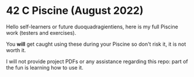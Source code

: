 # 42 C Piscine (August 2022)

Hello self-learners or future duoquadragientiens, here is my full Piscine work (testers and exercises).

You **will** get caught using these during your Piscine so don't risk it, it is not worth it.

I will not provide project PDFs or any assistance regarding this repo: part of the fun is learning how to use it.
